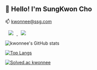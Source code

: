 <h2> 🌱 Hello! I'm SungKwon Cho</h2>

<span> 📫 kwonnee@ssg.com </span>

<a href="https://www.instagram.com/kwonnee_94/">
  <img
       src="http://img.shields.io/badge/-Instagram-222222?style=flat&logo=Instagram&link=https://www.instagram.com/kwonnee_94/"
       style="height : auto; margin-left : 10px; margin-right : 10px;"/>
</a>
<a href="https://velog.io/@cho876">
  <img
       src="http://img.shields.io/badge/-Velog-222222?style=flat&logo=Vector Logo Zone&link="https://velog.io/@cho876"
       style="height : auto; margin-left : 10px; margin-right : 10px;"/>
</a>
            
![kwonnee's GitHub stats](https://github-readme-stats.vercel.app/api?username=cho876&show_icons=true&theme=material-palenight) 

[![Top Langs](https://github-readme-stats.vercel.app/api/top-langs/?username=cho876&layout=compact&theme=material-palenight&langs_count=8)](https://github.com/anuraghazra/github-readme-stats)

                                                                      
[![Solved.ac kwonnee](http://mazassumnida.wtf/api/v2/generate_badge?boj=weapon114)](https://solved.ac/weapon114)
                                                                      
                                                                      
<!--
**cho876/cho876** is a ✨ _special_ ✨ repository because its `README.md` (this file) appears on your GitHub profile.

Here are some ideas to get you started:

- 🔭 I’m currently working on ...
- 🌱 I’m currently learning ...
- 👯 I’m looking to collaborate on ...
- 🤔 I’m looking for help with ...
- 💬 Ask me about ...
- 📫 How to reach me: ...
- 😄 Pronouns: ...
- ⚡ Fun fact: ...
-->
